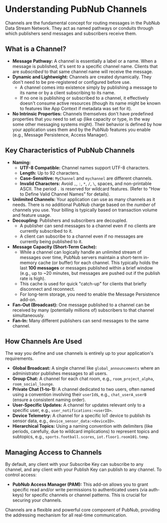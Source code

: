 # Understanding PubNub Channels

Channels are the fundamental concept for routing messages in the PubNub Data Stream Network. They act as named pathways or conduits through which publishers send messages and subscribers receive them.

## What is a Channel?

*   **Message Pathway:** A channel is essentially a label or a name. When a message is published, it's sent *to* a specific channel name. Clients that are *subscribed* to that same channel name will receive the message.
*   **Dynamic and Lightweight:** Channels are created dynamically. They don't need to be pre-registered or configured before use.
    *   A channel comes into existence simply by publishing a message to its name or by a client subscribing to its name.
    *   If no one is publishing or subscribed to a channel, it effectively doesn't consume active resources (though its name might be known to features like App Context if metadata was set for it).
*   **No Intrinsic Properties:** Channels themselves don't have predefined properties that you need to set up (like capacity or type, in the way some other messaging systems might). Their behavior is defined by how your application uses them and by the PubNub features you enable (e.g., Message Persistence, Access Manager).

## Key Characteristics of PubNub Channels

*   **Naming:**
    *   **UTF-8 Compatible:** Channel names support UTF-8 characters.
    *   **Length:** Up to 92 characters.
    *   **Case-Sensitive:** `MyChannel` and `mychannel` are different channels.
    *   **Invalid Characters:** Avoid `,`, `:`, `*`, `/`, `\`, spaces, and non-printable ASCII. The period `.` is reserved for wildcard features. (Refer to "How to Define Valid Channel Names" for details).
*   **Unlimited Channels:** Your application can use as many channels as it needs. There is no additional PubNub charge based on the *number* of channels you use. Your billing is typically based on transaction volume and feature usage.
*   **Decoupling:** Publishers and subscribers are decoupled.
    *   A publisher can send messages to a channel even if no clients are currently subscribed to it.
    *   A client can subscribe to a channel even if no messages are currently being published to it.
*   **Message Capacity (Short-Term Cache):**
    *   While a channel can logically handle an unlimited stream of messages over time, PubNub servers maintain a short-term in-memory cache (or buffer) for each channel. This typically holds the last **100 messages** or messages published within a brief window (e.g., up to ~20 minutes, but messages are pushed out if the publish rate is high).
    *   This cache is used for quick "catch-up" for clients that briefly disconnect and reconnect.
    *   For long-term storage, you need to enable the Message Persistence add-on.
*   **Fan-Out (Broadcast):** One message published to a channel can be received by many (potentially millions of) subscribers to that channel simultaneously.
*   **Fan-In:** Many different publishers can send messages to the same channel.

## How Channels Are Used

The way you define and use channels is entirely up to your application's requirements. 

*   **Global Broadcast:** A single channel like `global_announcements` where an administrator publishes messages to all users.
*   **Group Chat:** A channel for each chat room, e.g., `room_project_alpha`, `room_social_lounge`.
*   **Private Chat (1-to-1):** A channel dedicated to two users, often named using a convention involving their `userId`s, e.g., `chat_userA_userB` (ensure a consistent naming order).
*   **User-Specific Updates:** A channel for updates relevant only to a specific user, e.g., `user_notifications:<userID>`.
*   **Device Telemetry:** A channel for a specific IoT device to publish its sensor data, e.g., `device_sensor_data:<deviceID>`.
*   **Hierarchical Topics:** Using a naming convention with delimiters (like periods, carefully, due to wildcard implications) to represent topics and subtopics, e.g., `sports.football.scores`, `iot.floor1.room101.temp`.

## Managing Access to Channels

By default, any client with your Subscribe Key can subscribe to any channel, and any client with your Publish Key can publish to any channel. To control access:
*   **PubNub Access Manager (PAM):** This add-on allows you to grant specific read and/or write permissions to authenticated users (via auth-keys) for specific channels or channel patterns. This is crucial for securing your channels.

Channels are a flexible and powerful core component of PubNub, providing the addressing mechanism for all real-time communication.

